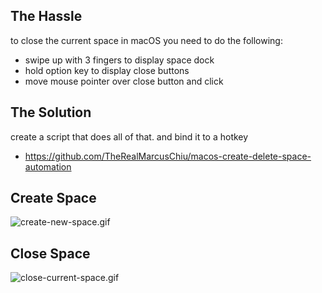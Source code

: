 ## The Hassle
to close the current space in macOS you need to do the following:
- swipe up with 3 fingers to display space dock
- hold option key to display close buttons
- move mouse pointer over close button and click

## The Solution
create a script that does all of that. and bind it to a hotkey
- https://github.com/TheRealMarcusChiu/macos-create-delete-space-automation

## Create Space
![create-new-space.gif](https://raw.githubusercontent.com/TheRealMarcusChiu/macos-create-delete-space-automation/master/reademe-extras/create-new-space.gif)
## Close Space
![close-current-space.gif](https://raw.githubusercontent.com/TheRealMarcusChiu/macos-create-delete-space-automation/master/reademe-extras/close-current-space.gif)
